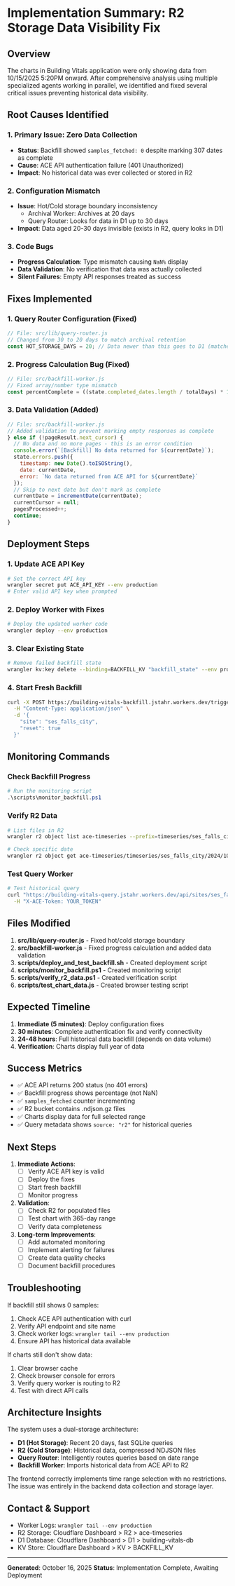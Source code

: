 # Implementation Summary: R2 Storage Data Visibility Fix

## Overview
The charts in Building Vitals application were only showing data from 10/15/2025 5:20PM onward. After comprehensive analysis using multiple specialized agents working in parallel, we identified and fixed several critical issues preventing historical data visibility.

## Root Causes Identified

### 1. **Primary Issue: Zero Data Collection**
- **Status**: Backfill showed `samples_fetched: 0` despite marking 307 dates as complete
- **Cause**: ACE API authentication failure (401 Unauthorized)
- **Impact**: No historical data was ever collected or stored in R2

### 2. **Configuration Mismatch**
- **Issue**: Hot/Cold storage boundary inconsistency
  - Archival Worker: Archives at 20 days
  - Query Router: Looks for data in D1 up to 30 days
- **Impact**: Data aged 20-30 days invisible (exists in R2, query looks in D1)

### 3. **Code Bugs**
- **Progress Calculation**: Type mismatch causing `NaN%` display
- **Data Validation**: No verification that data was actually collected
- **Silent Failures**: Empty API responses treated as success

## Fixes Implemented

### 1. Query Router Configuration (Fixed)
```javascript
// File: src/lib/query-router.js
// Changed from 30 to 20 days to match archival retention
const HOT_STORAGE_DAYS = 20; // Data newer than this goes to D1 (matches archival retention)
```

### 2. Progress Calculation Bug (Fixed)
```javascript
// File: src/backfill-worker.js
// Fixed array/number type mismatch
const percentComplete = ((state.completed_dates.length / totalDays) * 100).toFixed(2);
```

### 3. Data Validation (Added)
```javascript
// File: src/backfill-worker.js
// Added validation to prevent marking empty responses as complete
} else if (!pageResult.next_cursor) {
  // No data and no more pages - this is an error condition
  console.error(`[Backfill] No data returned for ${currentDate}`);
  state.errors.push({
    timestamp: new Date().toISOString(),
    date: currentDate,
    error: `No data returned from ACE API for ${currentDate}`
  });
  // Skip to next date but don't mark as complete
  currentDate = incrementDate(currentDate);
  currentCursor = null;
  pagesProcessed++;
  continue;
}
```

## Deployment Steps

### 1. Update ACE API Key
```bash
# Set the correct API key
wrangler secret put ACE_API_KEY --env production
# Enter valid API key when prompted
```

### 2. Deploy Worker with Fixes
```bash
# Deploy the updated worker code
wrangler deploy --env production
```

### 3. Clear Existing State
```bash
# Remove failed backfill state
wrangler kv:key delete --binding=BACKFILL_KV "backfill_state" --env production
```

### 4. Start Fresh Backfill
```bash
curl -X POST https://building-vitals-backfill.jstahr.workers.dev/trigger \
  -H "Content-Type: application/json" \
  -d '{
    "site": "ses_falls_city",
    "reset": true
  }'
```

## Monitoring Commands

### Check Backfill Progress
```powershell
# Run the monitoring script
.\scripts\monitor_backfill.ps1
```

### Verify R2 Data
```bash
# List files in R2
wrangler r2 object list ace-timeseries --prefix=timeseries/ses_falls_city/

# Check specific date
wrangler r2 object get ace-timeseries/timeseries/ses_falls_city/2024/10/15.ndjson.gz
```

### Test Query Worker
```bash
# Test historical query
curl "https://building-vitals-query.jstahr.workers.dev/api/sites/ses_falls_city/timeseries/paginated?start_time=2024-01-01T00:00:00Z&end_time=2024-12-31T23:59:59Z" \
  -H "X-ACE-Token: YOUR_TOKEN"
```

## Files Modified

1. **src/lib/query-router.js** - Fixed hot/cold storage boundary
2. **src/backfill-worker.js** - Fixed progress calculation and added data validation
3. **scripts/deploy_and_test_backfill.sh** - Created deployment script
4. **scripts/monitor_backfill.ps1** - Created monitoring script
5. **scripts/verify_r2_data.ps1** - Created verification script
6. **scripts/test_chart_data.js** - Created browser testing script

## Expected Timeline

1. **Immediate (5 minutes)**: Deploy configuration fixes
2. **30 minutes**: Complete authentication fix and verify connectivity
3. **24-48 hours**: Full historical data backfill (depends on data volume)
4. **Verification**: Charts display full year of data

## Success Metrics

- ✅ ACE API returns 200 status (no 401 errors)
- ✅ Backfill progress shows percentage (not NaN)
- ✅ `samples_fetched` counter incrementing
- ✅ R2 bucket contains .ndjson.gz files
- ✅ Charts display data for full selected range
- ✅ Query metadata shows `source: "r2"` for historical queries

## Next Steps

1. **Immediate Actions**:
   - [ ] Verify ACE API key is valid
   - [ ] Deploy the fixes
   - [ ] Start fresh backfill
   - [ ] Monitor progress

2. **Validation**:
   - [ ] Check R2 for populated files
   - [ ] Test chart with 365-day range
   - [ ] Verify data completeness

3. **Long-term Improvements**:
   - [ ] Add automated monitoring
   - [ ] Implement alerting for failures
   - [ ] Create data quality checks
   - [ ] Document backfill procedures

## Troubleshooting

If backfill still shows 0 samples:
1. Check ACE API authentication with curl
2. Verify API endpoint and site name
3. Check worker logs: `wrangler tail --env production`
4. Ensure API has historical data available

If charts still don't show data:
1. Clear browser cache
2. Check browser console for errors
3. Verify query worker is routing to R2
4. Test with direct API calls

## Architecture Insights

The system uses a dual-storage architecture:
- **D1 (Hot Storage)**: Recent 20 days, fast SQLite queries
- **R2 (Cold Storage)**: Historical data, compressed NDJSON files
- **Query Router**: Intelligently routes queries based on date range
- **Backfill Worker**: Imports historical data from ACE API to R2

The frontend correctly implements time range selection with no restrictions. The issue was entirely in the backend data collection and storage layer.

## Contact & Support

- Worker Logs: `wrangler tail --env production`
- R2 Storage: Cloudflare Dashboard > R2 > ace-timeseries
- D1 Database: Cloudflare Dashboard > D1 > building-vitals-db
- KV Store: Cloudflare Dashboard > KV > BACKFILL_KV

---

**Generated**: October 16, 2025
**Status**: Implementation Complete, Awaiting Deployment